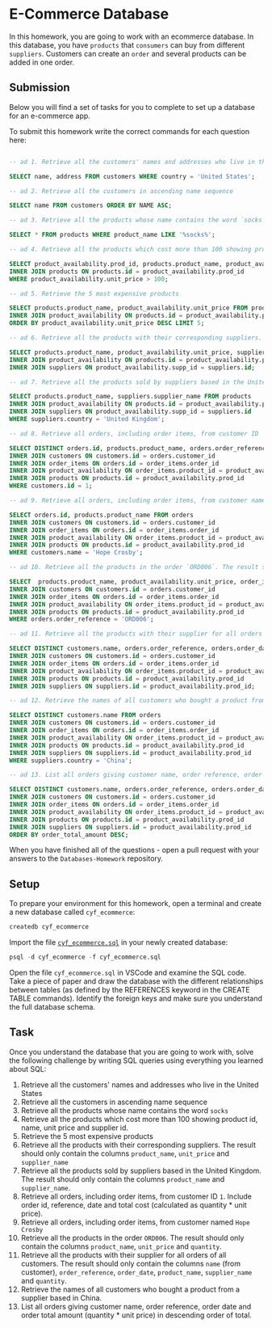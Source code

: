 # E-Commerce Database

In this homework, you are going to work with an ecommerce database. In this database, you have `products` that `consumers` can buy from different `suppliers`. Customers can create an `order` and several products can be added in one order.

## Submission

Below you will find a set of tasks for you to complete to set up a database for an e-commerce app.

To submit this homework write the correct commands for each question here:

```sql

-- ad 1. Retrieve all the customers' names and addresses who live in the United States

SELECT name, address FROM customers WHERE country = 'United States';

-- ad 2. Retrieve all the customers in ascending name sequence

SELECT name FROM customers ORDER BY NAME ASC;

-- ad 3. Retrieve all the products whose name contains the word `socks`

SELECT * FROM products WHERE product_name LIKE '%socks%';

-- ad 4. Retrieve all the products which cost more than 100 showing product id, name, unit price and supplier id.

SELECT product_availability.prod_id, products.product_name, product_availability.unit_price, product_availability.supp_id FROM product_availability
INNER JOIN products ON products.id = product_availability.prod_id
WHERE product_availability.unit_price > 100;

-- ad 5. Retrieve the 5 most expensive products

SELECT products.product_name, product_availability.unit_price FROM products
INNER JOIN product_availability ON products.id = product_availability.prod_id
ORDER BY product_availability.unit_price DESC LIMIT 5;

-- ad 6. Retrieve all the products with their corresponding suppliers. The result should only contain the columns `product_name`, `unit_price` and `supplier_name`

SELECT products.product_name, product_availability.unit_price, suppliers.supplier_name FROM products
INNER JOIN product_availability ON products.id = product_availability.prod_id
INNER JOIN suppliers ON product_availability.supp_id = suppliers.id;

-- ad 7. Retrieve all the products sold by suppliers based in the United Kingdom. The result should only contain the columns `product_name` and `supplier_name`.

SELECT products.product_name, suppliers.supplier_name FROM products
INNER JOIN product_availability ON products.id = product_availability.prod_id
INNER JOIN suppliers ON product_availability.supp_id = suppliers.id
WHERE suppliers.country = 'United Kingdom';

-- ad 8. Retrieve all orders, including order items, from customer ID `1`. Include order id, reference, date and total cost (calculated as quantity * unit price).

SELECT DISTINCT orders.id, products.product_name, orders.order_reference, orders.order_date, product_availability.unit_price * order_items.quantity AS total_cost FROM orders
INNER JOIN customers ON customers.id = orders.customer_id
INNER JOIN order_items ON orders.id = order_items.order_id
INNER JOIN product_availability ON order_items.product_id = product_availability.prod_id
INNER JOIN products ON products.id = product_availability.prod_id
WHERE customers.id = 1;

-- ad 9. Retrieve all orders, including order items, from customer named `Hope Crosby`

SELECT orders.id, products.product_name FROM orders
INNER JOIN customers ON customers.id = orders.customer_id
INNER JOIN order_items ON orders.id = order_items.order_id
INNER JOIN product_availability ON order_items.product_id = product_availability.prod_id
INNER JOIN products ON products.id = product_availability.prod_id
WHERE customers.name = 'Hope Crosby';

-- ad 10. Retrieve all the products in the order `ORD006`. The result should only contain the columns `product_name`, `unit_price` and `quantity`.

SELECT  products.product_name, product_availability.unit_price, order_items.quantity FROM orders
INNER JOIN customers ON customers.id = orders.customer_id
INNER JOIN order_items ON orders.id = order_items.order_id
INNER JOIN product_availability ON order_items.product_id = product_availability.prod_id
INNER JOIN products ON products.id = product_availability.prod_id
WHERE orders.order_reference = 'ORD006';

-- ad 11. Retrieve all the products with their supplier for all orders of all customers. The result should only contain the columns `name` (FROM customer), `order_reference`, `order_date`, `product_name`, `supplier_name` and `quantity`.

SELECT DISTINCT customers.name, orders.order_reference, orders.order_date, products.product_name, suppliers.supplier_name, order_items.quantity FROM orders
INNER JOIN customers ON customers.id = orders.customer_id
INNER JOIN order_items ON orders.id = order_items.order_id
INNER JOIN product_availability ON order_items.product_id = product_availability.prod_id
INNER JOIN products ON products.id = product_availability.prod_id
INNER JOIN suppliers ON suppliers.id = product_availability.prod_id;

-- ad 12. Retrieve the names of all customers who bought a product from a supplier based in China.

SELECT DISTINCT customers.name FROM orders
INNER JOIN customers ON customers.id = orders.customer_id
INNER JOIN order_items ON orders.id = order_items.order_id
INNER JOIN product_availability ON order_items.product_id = product_availability.prod_id
INNER JOIN products ON products.id = product_availability.prod_id
INNER JOIN suppliers ON suppliers.id = product_availability.prod_id
WHERE suppliers.country = 'China';

-- ad 13. List all orders giving customer name, order reference, order date and order total amount (quantity * unit price) in descending order of total.

SELECT DISTINCT customers.name, orders.order_reference, orders.order_date, order_items.quantity * product_availability.unit_price as order_total_amount FROM orders
INNER JOIN customers ON customers.id = orders.customer_id
INNER JOIN order_items ON orders.id = order_items.order_id
INNER JOIN product_availability ON order_items.product_id = product_availability.prod_id
INNER JOIN products ON products.id = product_availability.prod_id
INNER JOIN suppliers ON suppliers.id = product_availability.prod_id
ORDER BY order_total_amount DESC;

```

When you have finished all of the questions - open a pull request with your answers to the `Databases-Homework` repository.

## Setup

To prepare your environment for this homework, open a terminal and create a new database called `cyf_ecommerce`:

```sql
createdb cyf_ecommerce
```

Import the file [`cyf_ecommerce.sql`](./cyf_ecommerce.sql) in your newly created database:

```sql
psql -d cyf_ecommerce -f cyf_ecommerce.sql
```

Open the file `cyf_ecommerce.sql` in VSCode and examine the SQL code. Take a piece of paper and draw the database with the different relationships between tables (as defined by the REFERENCES keyword in the CREATE TABLE commands). Identify the foreign keys and make sure you understand the full database schema.

## Task

Once you understand the database that you are going to work with, solve the following challenge by writing SQL queries using everything you learned about SQL:

1. Retrieve all the customers' names and addresses who live in the United States
2. Retrieve all the customers in ascending name sequence
3. Retrieve all the products whose name contains the word `socks`
4. Retrieve all the products which cost more than 100 showing product id, name, unit price and supplier id.
5. Retrieve the 5 most expensive products
6. Retrieve all the products with their corresponding suppliers. The result should only contain the columns `product_name`, `unit_price` and `supplier_name`
7. Retrieve all the products sold by suppliers based in the United Kingdom. The result should only contain the columns `product_name` and `supplier_name`.
8. Retrieve all orders, including order items, from customer ID `1`. Include order id, reference, date and total cost (calculated as quantity \* unit price).
9. Retrieve all orders, including order items, from customer named `Hope Crosby`
10. Retrieve all the products in the order `ORD006`. The result should only contain the columns `product_name`, `unit_price` and `quantity`.
11. Retrieve all the products with their supplier for all orders of all customers. The result should only contain the columns `name` (from customer), `order_reference`, `order_date`, `product_name`, `supplier_name` and `quantity`.
12. Retrieve the names of all customers who bought a product from a supplier based in China.
13. List all orders giving customer name, order reference, order date and order total amount (quantity \* unit price) in descending order of total.
